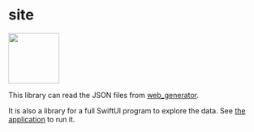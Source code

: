 # site
<img src="https://raw.github.com/bolsinga/SiteApp/main/SiteApp/Assets.xcassets/AppIcon.appiconset/icon-1024.png" width="100">

This library can read the JSON files from [web_generator](https://github.com/bolsinga/web_generator).

It is also a library for a full SwiftUI program to explore the data. See [the application](https://github.com/bolsinga/SiteApp) to run it.
